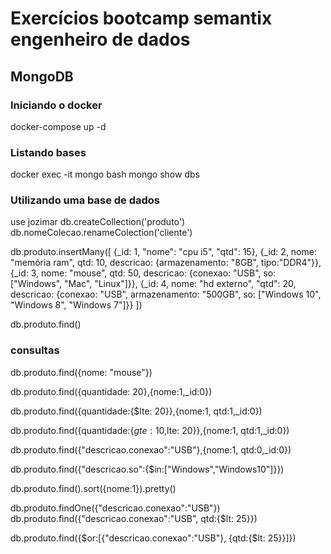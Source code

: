 # Exercícios bootcamp semantix engenheiro de dados

## MongoDB


### Iniciando o docker
docker-compose up -d

### Listando bases
docker exec -it mongo bash
mongo
show dbs

### Utilizando uma base de dados
use jozimar
db.createCollection('produto')
db.nomeColecao.renameColection('cliente')

db.produto.insertMany([
    {_id: 1, "nome": "cpu i5", "qtd": 15},
    {_id: 2, nome: "memória ram", qtd: 10, descricao: {armazenamento: "8GB", tipo:"DDR4"}},
    {_id: 3, nome: "mouse", qtd: 50, descricao: {conexao: "USB", so: ["Windows", "Mac", "Linux"]}},
    {_id: 4, nome: "hd externo", "qtd": 20, descricao: {conexao: "USB", armazenamento: "500GB", so: ["Windows 10", "Windows 8", "Windows 7"]}}
])

db.produto.find()

### consultas
db.produto.find({nome: "mouse"})

db.produto.find({quantidade: 20},{nome:1,_id:0})

db.produto.find({quantidade:{$lte: 20}},{nome:1, qtd:1,_id:0})

db.produto.find({quantidade:{$gte:10,$lte: 20}},{nome:1, qtd:1,_id:0})

db.produto.find({"descricao.conexao":"USB"},{nome:1, qtd:0,_id:0})

db.produto.find({"descricao.so":{$in:["Windows","Windows10"]}})

db.produto.find().sort({nome:1}).pretty()

db.produto.findOne({"descricao.conexao":"USB"})
db.produto.find({"descricao.conexao":"USB", qtd:{$lt: 25}})

db.produto.find({$or:[{"descricao.conexao":"USB"}, {qtd:{$lt: 25}}]})